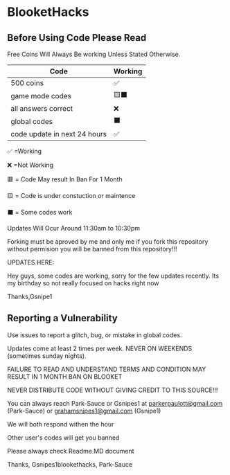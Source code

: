 # BlooketHacks
## Before Using Code Please Read


Free Coins Will Always Be working Unless Stated Otherwise.



| Code |   Working        |
| ------- | ------------------ |
| 500 coins  | :white_check_mark: |
| game mode codes  | 🟨⬛
| all answers correct  |:x:|
| global codes | ⬛ |
| code update in next 24 hours  | ✅ |

:white_check_mark:    =Working


:x:                   =Not Working  


🟥                   = Code May result In Ban For 1 Month

🟨                   = Code is under constuction or maintence 

⬛                   = Some codes work

Updates Will Ocur Around 11:30am to 10:30pm



Forking must be aproved by me and only me if you fork this repository without permision you will be banned from this repository!!!



UPDATES HERE:



Hey guys, some codes are working, sorry for the few updates recently.
Its my birthday so not really focused on hacks right now


Thanks,Gsnipe1

## Reporting a Vulnerability

Use issues to report a glitch, bug, or mistake in global codes.

Updates come at least 2 times per week. NEVER ON WEEKENDS (sometimes sunday nights).



FAILURE TO READ AND UNDERSTAND TERMS AND CONDITION MAY RESULT IN 1 MONTH BAN ON BLOOKET


NEVER DISTRIBUTE CODE WITHOUT GIVING CREDIT TO THIS SOURCE!!!



You can always reach Park-Sauce or Gsnipes1 at parkerpaulott@gmail.com (Park-Sauce) or grahamsnipes1@gmail.com (Gsnipe1)



We will both respond withen the hour

Other user's codes will get you banned




Please always check Readme.MD document




Thanks, Gsnipes1blookethacks, Park-Sauce
